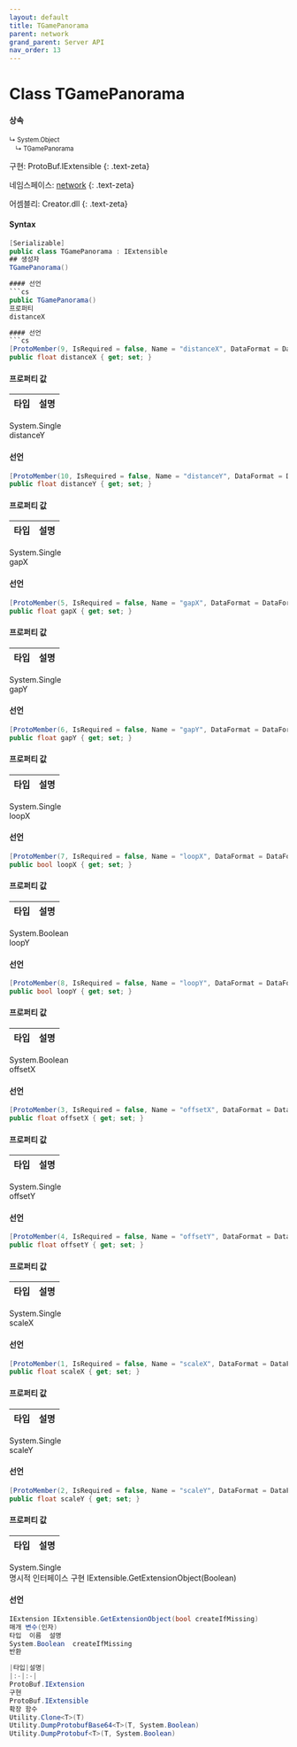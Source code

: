 ```yaml
---
layout: default
title: TGamePanorama
parent: network
grand_parent: Server API
nav_order: 13
---
```


# Class TGamePanorama

#### 상속
<div class="code-example" markdown="1" style = "font-size:0.8em;">
↳ System.Object<br/>
　↳ TGamePanorama
</div>

구현: ProtoBuf.IExtensible
{: .text-zeta}

네임스페이스: [network](../)
{: .text-zeta}

어셈블리: Creator.dll
{: .text-zeta}

#### Syntax
```cs
[Serializable]
public class TGamePanorama : IExtensible
## 생성자
TGamePanorama()

#### 선언
```cs
public TGamePanorama()
프로퍼티
distanceX

#### 선언
```cs
[ProtoMember(9, IsRequired = false, Name = "distanceX", DataFormat = DataFormat.FixedSize)]
public float distanceX { get; set; }
```
#### 프로퍼티 값

|타입|설명|
|:-|:-|
System.Single	
distanceY

#### 선언
```cs
[ProtoMember(10, IsRequired = false, Name = "distanceY", DataFormat = DataFormat.FixedSize)]
public float distanceY { get; set; }
```
#### 프로퍼티 값

|타입|설명|
|:-|:-|
System.Single	
gapX

#### 선언
```cs
[ProtoMember(5, IsRequired = false, Name = "gapX", DataFormat = DataFormat.FixedSize)]
public float gapX { get; set; }
```
#### 프로퍼티 값

|타입|설명|
|:-|:-|
System.Single	
gapY

#### 선언
```cs
[ProtoMember(6, IsRequired = false, Name = "gapY", DataFormat = DataFormat.FixedSize)]
public float gapY { get; set; }
```
#### 프로퍼티 값

|타입|설명|
|:-|:-|
System.Single	
loopX

#### 선언
```cs
[ProtoMember(7, IsRequired = false, Name = "loopX", DataFormat = DataFormat.Default)]
public bool loopX { get; set; }
```
#### 프로퍼티 값

|타입|설명|
|:-|:-|
System.Boolean	
loopY

#### 선언
```cs
[ProtoMember(8, IsRequired = false, Name = "loopY", DataFormat = DataFormat.Default)]
public bool loopY { get; set; }
```
#### 프로퍼티 값

|타입|설명|
|:-|:-|
System.Boolean	
offsetX

#### 선언
```cs
[ProtoMember(3, IsRequired = false, Name = "offsetX", DataFormat = DataFormat.FixedSize)]
public float offsetX { get; set; }
```
#### 프로퍼티 값

|타입|설명|
|:-|:-|
System.Single	
offsetY

#### 선언
```cs
[ProtoMember(4, IsRequired = false, Name = "offsetY", DataFormat = DataFormat.FixedSize)]
public float offsetY { get; set; }
```
#### 프로퍼티 값

|타입|설명|
|:-|:-|
System.Single	
scaleX

#### 선언
```cs
[ProtoMember(1, IsRequired = false, Name = "scaleX", DataFormat = DataFormat.FixedSize)]
public float scaleX { get; set; }
```
#### 프로퍼티 값

|타입|설명|
|:-|:-|
System.Single	
scaleY

#### 선언
```cs
[ProtoMember(2, IsRequired = false, Name = "scaleY", DataFormat = DataFormat.FixedSize)]
public float scaleY { get; set; }
```
#### 프로퍼티 값

|타입|설명|
|:-|:-|
System.Single	
명시적 인터페이스 구현
IExtensible.GetExtensionObject(Boolean)

#### 선언
```cs
IExtension IExtensible.GetExtensionObject(bool createIfMissing)
매개 변수(인자)
타입	이름	설명
System.Boolean	createIfMissing	
반환

|타입|설명|
|:-|:-|
ProtoBuf.IExtension	
구현
ProtoBuf.IExtensible
확장 함수
Utility.Clone<T>(T)
Utility.DumpProtobufBase64<T>(T, System.Boolean)
Utility.DumpProtobuf<T>(T, System.Boolean)
